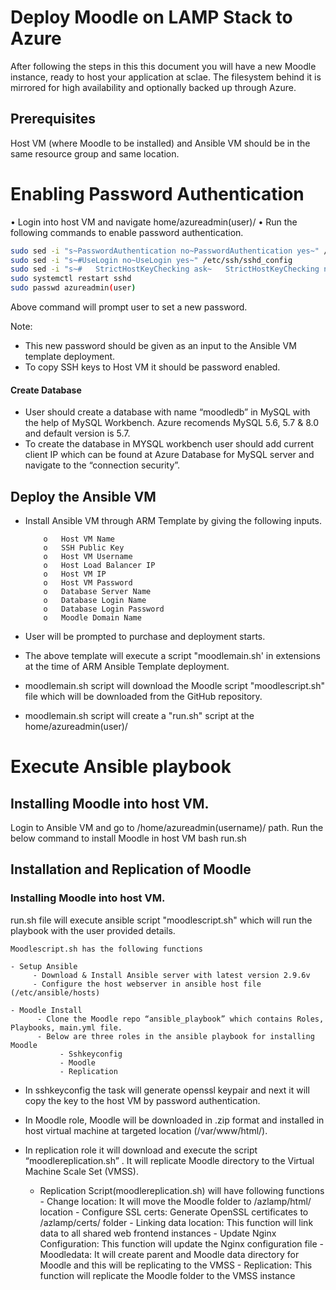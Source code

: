# Deploy Moodle on LAMP Stack to Azure

After following the steps in this this document you will have a new Moodle instance, ready to host your application at sclae.
The filesystem behind it is mirrored for high availability and
optionally backed up through Azure.

## Prerequisites

Host VM (where Moodle to be installed) and Ansible VM should be in the same resource group and same location.

# Enabling Password Authentication  
•	Login into host VM and navigate home/azureadmin(user)/ 
•	Run the following commands to enable password authentication.

```sh
sudo sed -i "s~PasswordAuthentication no~PasswordAuthentication yes~" /etc/ssh/sshd_config
sudo sed -i "s~#UseLogin no~UseLogin yes~" /etc/ssh/sshd_config
sudo sed -i "s~#   StrictHostKeyChecking ask~   StrictHostKeyChecking no~" /etc/ssh/ssh_config
sudo systemctl restart sshd
sudo passwd azureadmin(user)
```

Above command will prompt user to set a new password.

Note: 
- This new password should be given as an input to the Ansible VM template deployment.
- To copy SSH keys to Host VM it should be password enabled.

#### Create Database

- User should create a database with name “moodledb” in MySQL with the help of MySQL Workbench.
     Azure recomends MySQL 5.6, 5.7 & 8.0 and default version is 5.7.
- To create the database in MYSQL workbench user should add current client IP which can be found at Azure Database for MySQL server and navigate to the “connection security”. 

## Deploy the Ansible VM

-	Install Ansible VM through ARM Template by giving the following inputs.

            o	Host VM Name
            o	SSH Public Key
            o	Host VM Username
            o	Host Load Balancer IP
            o	Host VM IP
            o	Host VM Password
            o	Database Server Name
            o	Database Login Name
            o	Database Login Password
            o	Moodle Domain Name

-   User will be prompted to purchase and deployment starts.

-	The above template will execute a script "moodlemain.sh' in extensions at the time of ARM Ansible Template deployment.
-	moodlemain.sh script will download the Moodle script "moodlescript.sh" file which will be downloaded from the GitHub repository.
-	moodlemain.sh script will create a "run.sh" script at the home/azureadmin(user)/ 


# Execute Ansible playbook

## Installing Moodle into host VM.

Login to Ansible VM and go to /home/azureadmin(username)/ path.
Run the below command to install Moodle in host VM
                bash run.sh


## Installation and Replication of Moodle

### Installing Moodle into host VM.

run.sh file will execute ansible script "moodlescript.sh" which will run the playbook with the user provided details.
    
    Moodlescript.sh has the following functions 

    - Setup Ansible
         - Download & Install Ansible server with latest version 2.9.6v
         - Configure the host webserver in ansible host file (/etc/ansible/hosts)

    - Moodle Install
          - Clone the Moodle repo “ansible_playbook” which contains Roles, Playbooks, main.yml file.
          - Below are three roles in the ansible playbook for installing Moodle
               - Sshkeyconfig
               - Moodle
               - Replication

- In sshkeyconfig the task will generate openssl keypair and next it will copy the key to the host VM by password authentication.

- In Moodle role, Moodle will be downloaded in .zip format and installed in host virtual machine at targeted location (/var/www/html/).

- In replication role it will download and execute the script “moodlereplication.sh” . It will replicate Moodle directory to the Virtual Machine Scale Set (VMSS). 

    - Replication Script(moodlereplication.sh) will have following functions
        	- Change location: It will move the Moodle folder to /azlamp/html/ location
                - Configure SSL certs: Generate OpenSSL certificates to /azlamp/certs/ folder
                - Linking data location:  This function will link data to all shared  web frontend instances
                - Update Nginx Configuration: This function will update the Nginx configuration file
                - Moodledata: It will create parent and Moodle data directory for Moodle and this will be replicating to the VMSS
                - Replication: This function will replicate the Moodle folder to the VMSS instance

